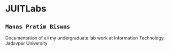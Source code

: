 # JUITLabs

## ``` Manas Pratim Biswas ```


Documentation of all my undergraduate lab work at Information Technology, Jadavpur University